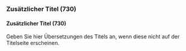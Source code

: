 ### Zusätzlicher Titel (730)

#### Zusätzlicher Titel (730)
Geben Sie hier Übersetzungen des Titels an, wenn diese nicht auf der Titelseite erscheinen.
